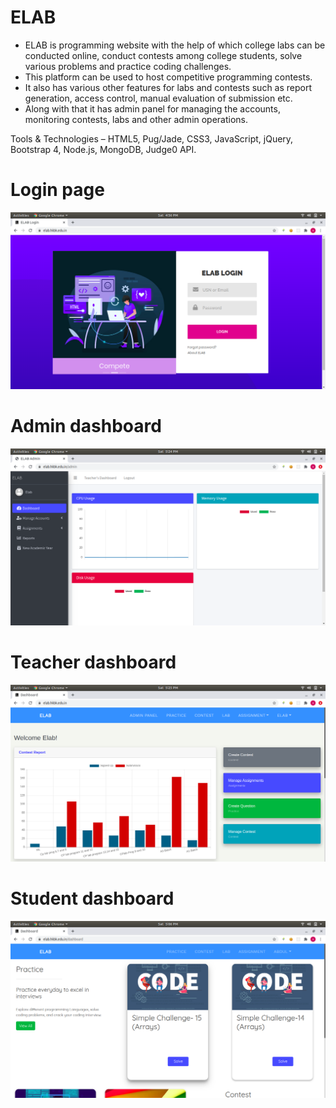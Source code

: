 # ELAB
* ELAB is programming website with the help of which college labs can be conducted online, conduct contests among college students, solve various problems and practice coding challenges.
* This platform can be used to host competitive programming contests.
* It also has various other features for labs and contests such as report generation, access control, manual evaluation of submission etc.
* Along with that it has admin panel for managing the accounts, monitoring contests, labs and other admin operations.

Tools & Technologies – HTML5, Pug/Jade, CSS3, JavaScript, jQuery, Bootstrap 4, Node.js, MongoDB, Judge0 API.

# Login page
![login page](./snapshots/login-page.png)

# Admin dashboard
![admin dashboard](./snapshots/admin/admin-dashboard.png)

#  Teacher dashboard
![teacher dashboard](./snapshots/teacher/teacher-dashboard.png)

# Student dashboard
![student dashboard](./snapshots/student/student-dashboard-1.png)

